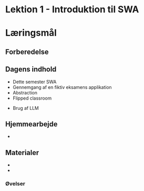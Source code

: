 # Lektion 1 - Introduktion til SWA

# Læringsmål

## **Forberedelse**

## **Dagens indhold**

- Dette semester SWA
- Gennemgang af en fiktiv eksamens applikation
- Abstraction
- Flipped classroom
* Brug af LLM

## **Hjemmearbejde**

- []()

## **Materialer**

- []()
- []()

### **Øvelser**
